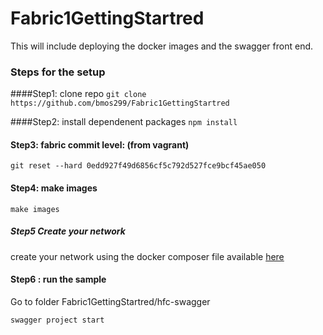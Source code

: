 # Fabric1GettingStartred
This will include deploying the docker images and the swagger front end. 


### Steps for the setup
####Step1: clone repo
`git clone https://github.com/bmos299/Fabric1GettingStartred`

####Step2: install dependenent packages
`npm install`


#### Step3: fabric commit level: (from vagrant)
`git reset --hard 0edd927f49d6856cf5c792d527fce9bcf45ae050`

#### Step4: make images
`make images`

##### Step5 Create your network
create your network using the docker composer file available [here](https://github.com/ratnakar-asara/Fabric1GettingStartred/blob/master/docker-compose.yml)

#### Step6 : run the sample
Go to folder Fabric1GettingStartred/hfc-swagger

`swagger project start`

